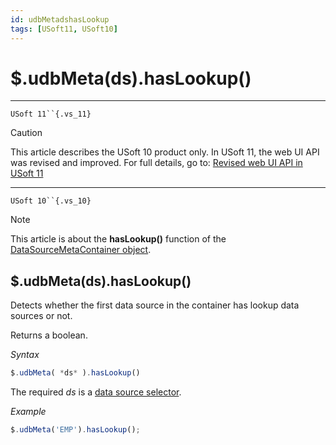 ```yaml
---
id: udbMetadshasLookup
tags: [USoft11, USoft10]
---
```

# $.udbMeta(ds).hasLookup()



----

`USoft 11``{.vs_11}`

> [!CAUTION]
> This article describes the USoft 10 product only.
> In USoft 11, the web UI API was revised and improved. For full details, go to:
> [Revised web UI API in USoft 11](/docs/Web_and_app_UIs/UDB_udb/Revised_web_UI_API_in_USoft_11.md)

----

`USoft 10``{.vs_10}`

> [!NOTE]
> This article is about the **hasLookup()** function of the [DataSourceMetaContainer object](/docs/Web_and_app_UIs/UDB_DataSourceMetaContainer).

## **$.udbMeta(ds).hasLookup()**

Detects whether the first data source in the container has lookup data sources or not.

Returns a boolean.

*Syntax*

```js
$.udbMeta( *ds* ).hasLookup()
```

The required *ds* is a [data source selector](/docs/Web_and_app_UIs/UDB_DataSourceMetaContainer/UDB_DataSourceMetaContainer_object.md).

*Example*

```js
$.udbMeta('EMP').hasLookup();
```

 